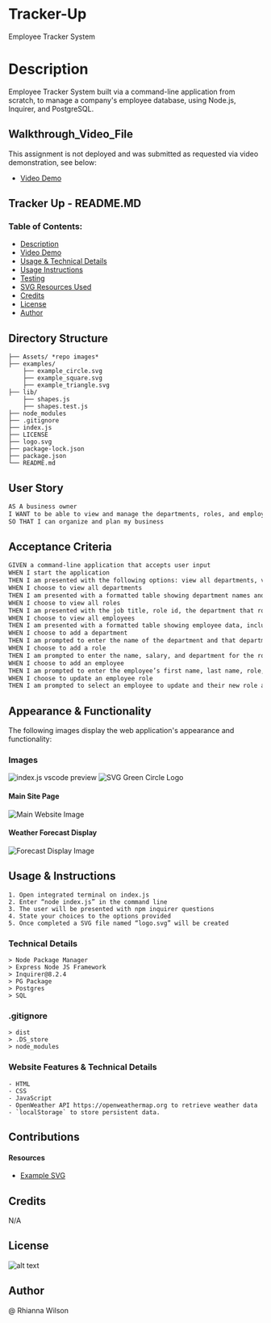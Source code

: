 # Tracker-Up
Employee Tracker System 

# Description
Employee Tracker System built via a command-line application from scratch, to manage a company's employee database, using Node.js, Inquirer, and PostgreSQL.

## Walkthrough_Video_File
This assignment is not deployed and was submitted as requested via video demonstration, see below:
- [Video Demo](https://drive.google.com/file/d/15rvslFZB9807FZFkwcwFUZ_WnMEYsVv5/view?usp=sharing)

## Tracker Up - README.MD
### Table of Contents:
- [Description](#Description)
- [Video Demo](#Walkthrough_Video_File)
- [Usage & Technical Details](#Usage)
- [Usage Instructions](#Usage_Instructions)
- [Testing](#Testing)
- [SVG Resources Used](#SVG_Resources_Used)
- [Credits](#Credits)
- [License](#License)
- [Author](#Author)

## Directory Structure
```  
├── Assets/ *repo images*
├── examples/ 
    ├── example_circle.svg   
    ├── example_square.svg
    ├── example_triangle.svg    
├── lib/                
    ├── shapes.js       
    ├── shapes.test.js  
├── node_modules           
├── .gitignore          
├── index.js    
├── LICENSE
├── logo.svg  
├── package-lock.json
├── package.json
└── README.md         
```

## User Story
```md
AS A business owner
I WANT to be able to view and manage the departments, roles, and employees in my company
SO THAT I can organize and plan my business
```

## Acceptance Criteria
```md
GIVEN a command-line application that accepts user input
WHEN I start the application
THEN I am presented with the following options: view all departments, view all roles, view all employees, add a department, add a role, add an employee, and update an employee role
WHEN I choose to view all departments
THEN I am presented with a formatted table showing department names and department ids
WHEN I choose to view all roles
THEN I am presented with the job title, role id, the department that role belongs to, and the salary for that role
WHEN I choose to view all employees
THEN I am presented with a formatted table showing employee data, including employee ids, first names, last names, job titles, departments, salaries, and managers that the employees report to
WHEN I choose to add a department
THEN I am prompted to enter the name of the department and that department is added to the database
WHEN I choose to add a role
THEN I am prompted to enter the name, salary, and department for the role and that role is added to the database
WHEN I choose to add an employee
THEN I am prompted to enter the employee’s first name, last name, role, and manager, and that employee is added to the database
WHEN I choose to update an employee role
THEN I am prompted to select an employee to update and their new role and this information is updated in the database 
```

## Appearance & Functionality 
The following images display the web application's appearance and functionality:

### Images
![index.js vscode preview](./Assets/index.js%20preview.png)
![SVG Green Circle Logo](./Assets/challenge%20logo.png)

#### Main Site Page
![Main Website Image](./assets/images/WD-Main%20Site%20Page.png)

#### Weather Forecast Display
![Forecast Display Image](./assets/images/WD-Weather%20Forecast%20Search%20Function%20and%20History%20List.png)


## Usage & Instructions
    1. Open integrated terminal on index.js
    2. Enter “node index.js” in the command line
    3. The user will be presented with npm inquirer questions
    4. State your choices to the options provided
    5. Once completed a SVG file named “logo.svg” will be created

### Technical Details
    > Node Package Manager
    > Express Node JS Framework
    > Inquirer@8.2.4
    > PG Package
    > Postgres
    > SQL

### .gitignore 
    > dist
    > .DS_store
    > node_modules

### Website Features & Technical Details
    - HTML
    - CSS
    - JavaScript
    - OpenWeather API https://openweathermap.org to retrieve weather data
    - `localStorage` to store persistent data.

## Contributions
#### Resources
* [Example SVG](https://static.fullstack-bootcamp.com/fullstack-ground/module-10/circle.svg)

## Credits
N/A

## License
![alt text](https://img.shields.io/badge/License-_MIT-blue.svg)

## Author
@ Rhianna Wilson